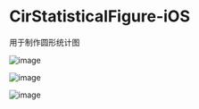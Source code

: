 # CirStatisticalFigure-iOS
用于制作圆形统计图

![image](http://github.com/kukela/CirStatisticalFigure-iOS/raw/master/img/2016-04-22_10_26_30.gif)

![image](http://github.com/kukela/CirStatisticalFigure-iOS/raw/master/img/2016-04-22_10_29_53.gif)

![image](http://github.com/kukela/CirStatisticalFigure-iOS/raw/master/img/2016_4_22_12.53.05.png)